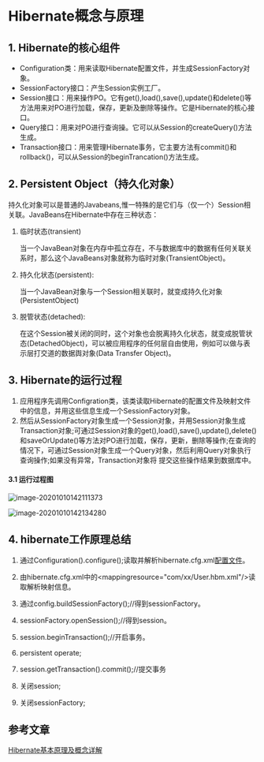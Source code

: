 # Hibernate概念与原理

## 1. Hibernate的核心组件

- Configuration类：用来读取Hibernate配置文件，并生成SessionFactory对象。
- SessionFactory接口：产生Session实例工厂。
- Session接口：用来操作PO。它有get(),load(),save(),update()和delete()等方法用来对PO进行加载，保存，更新及删除等操作。它是Hibernate的核心接口。
- Query接口：用来对PO进行查询操。它可以从Session的createQuery()方法生成。
- Transaction接口：用来管理Hibernate事务，它主要方法有commit()和rollback()，可以从Session的beginTrancation()方法生成。

## 2. Persistent Object（持久化对象）

持久化对象可以是普通的Javabeans,惟一特殊的是它们与（仅一个）Session相关联。JavaBeans在Hibernate中存在三种状态：

1. 临时状态(transient)

   当一个JavaBean对象在内存中孤立存在，不与数据库中的数据有任何关联关系时，那么这个JavaBeans对象就称为临时对象(TransientObject)。

2. 持久化状态(persistent):

   当一个JavaBean对象与一个Session相关联时，就变成持久化对象(PersistentObject)

3. 脱管状态(detached):

   在这个Session被关闭的同时，这个对象也会脱离持久化状态，就变成脱管状态(DetachedObject)，可以被应用程序的任何层自由使用，例如可以做与表示层打交道的数据舆对象(Data Transfer Object)。

   

## 3. Hibernate的运行过程

1. 应用程序先调用Configration类，该类读取Hibernate的配置文件及映射文件中的信息，并用这些信息生成一个SessionFactory对象。
2. 然后从SessionFactory对象生成一个Session对象，并用Session对象生成Transaction对象;可通过Session对象的get(),load(),save(),update(),delete()和saveOrUpdate()等方法对PO进行加载，保存，更新，删除等操作;在查询的情况下，可通过Session对象生成一个Query对象，然后利用Query对象执行查询操作;如果没有异常，Transaction对象将 提交这些操作结果到数据库中。

#### 3.1 运行过程图

![image-20201010142111373](https://zszblog.oss-cn-beijing.aliyuncs.com/zszblog/blogimage-master/img/image-20201010142111373.png)

![image-20201010142134280](https://zszblog.oss-cn-beijing.aliyuncs.com/zszblog/blogimage-master/img/image-20201010142134280.png)

## 4. hibernate工作原理总结

1. 通过Configuration().configure();读取并解析hibernate.cfg.xml[配置文件](http://baike.baidu.com/view/2117618.htm)。

2. 由hibernate.cfg.xml中的<mappingresource="com/xx/User.hbm.xml"/>读取解析映射信息。

3. 通过config.buildSessionFactory();//得到sessionFactory。

4. sessionFactory.openSession();//得到session。

5. session.beginTransaction();//开启事务。

6. persistent operate;

7. session.getTransaction().commit();//提交事务

8. 关闭session;

9. 关闭sessionFactory;

## 参考文章

[Hibernate基本原理及概念详解](https://blog.csdn.net/lmb55/article/details/46536925)
